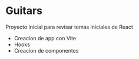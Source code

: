 # Guitars

Proyecto inicial para revisar temas iniciales de React

- Creacion de app con Vite
- Hooks
- Creacion de componentes
